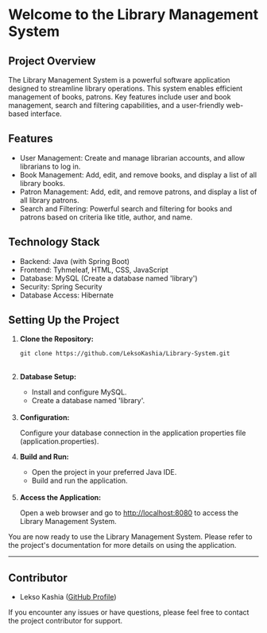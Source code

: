 <h1>Welcome to the Library Management System</h1>

<h2>Project Overview</h2>
    <p>
        The Library Management System is a powerful software application designed to streamline library operations.
        This system enables efficient management of books, patrons. Key features include user and book management, search and filtering capabilities, and a user-friendly web-based interface.
    </p>

 <h2>Features</h2>
    <ul>
        <li>User Management: Create and manage librarian accounts, and allow librarians to log in.</li>
        <li>Book Management: Add, edit, and remove books, and display a list of all library books.</li>
        <li>Patron Management: Add, edit, and remove patrons, and display a list of all library patrons.</li>
        <li>Search and Filtering: Powerful search and filtering for books and patrons based on criteria like title, author, and name.</li>
    </ul>

 <h2>Technology Stack</h2>
    <ul>
        <li>Backend: Java (with Spring Boot)</li>
        <li>Frontend: Tyhmeleaf, HTML, CSS, JavaScript</li>
        <li>Database: MySQL (Create a database named 'library')</li>
        <li>Security: Spring Security</li>
        <li>Database Access: Hibernate</li>
    </ul>

<h2>Setting Up the Project</h2>
<ol>
    <li><strong>Clone the Repository:</strong></li>
    <pre><code>git clone https://github.com/LeksoKashia/Library-System.git </code></pre>
       <br/>
    
  <li><strong>Database Setup:</strong></li>
    <ul>
        <li>Install and configure MySQL.</li>
        <li>Create a database named 'library'.</li>
    </ul>
    <br/>
    
  <li><strong>Configuration:</strong></li>
    <p>Configure your database connection in the application properties file (application.properties).</p>
    
  <li><strong>Build and Run:</strong></li>
  <ul>
        <li>Open the project in your preferred Java IDE.</li>
        <li>Build and run the application.</li>
   </ul>
   <br/>
    
  <li><strong>Access the Application:</strong></li>
  <p>Open a web browser and go to <a href="http://localhost:8080">http://localhost:8080</a> to access the Library Management System.</p>
    

</ol>

<p>You are now ready to use the Library Management System. Please refer to the project's documentation for more details on using the application.</p>

<hr>
 <h2>Contributor</h2>
    <ul>
        <li>Lekso Kashia (<a href="https://github.com/LeksoKashia">GitHub Profile</a>)</li>
   </ul>

   <p>If you encounter any issues or have questions, please feel free to contact the project contributor for support.</p>
